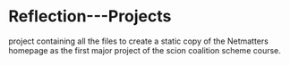 # Reflection---Projects
project containing all the files to create a static copy of the Netmatters homepage as the first major project of 
the scion coalition scheme course.
